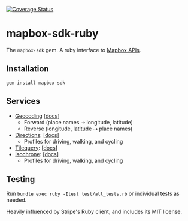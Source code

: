 [![Coverage Status](https://coveralls.io/repos/github/mapbox/mapbox-sdk-rb/badge.svg?branch=master)](https://coveralls.io/github/mapbox/mapbox-sdk-rb?branch=master)

# mapbox-sdk-ruby

The `mapbox-sdk` gem. A ruby interface to [Mapbox APIs](https://www.mapbox.com/developers/api/).

## Installation

```
gem install mapbox-sdk
```

## Services

* [Geocoding](https://www.mapbox.com/api-documentation/search/#geocoding) [[docs](https://github.com/mapbox/mapbox-sdk-rb/blob/master/docs/geocoding.md)]
  * Forward (place names ⇢  longitude, latitude)
  * Reverse (longitude, latitude ⇢ place names)
* [Directions](https://www.mapbox.com/api-documentation/navigation/#directions): [[docs](https://github.com/mapbox/mapbox-sdk-rb/blob/master/docs/directions.md)]
  * Profiles for driving, walking, and cycling
* [Tilequery](https://www.mapbox.com/api-documentation/maps/#tilequery): [[docs](https://github.com/mapbox/mapbox-sdk-rb/blob/master/docs/tilequery.md)]
* [Isochrone](https://www.mapbox.com/api-documentation/navigation/#isochrone): [[docs](https://github.com/mapbox/mapbox-sdk-rb/blob/masterdocs/isochrone.md)]
  * Profiles for driving, walking, and cycling

## Testing

Run `bundle exec ruby -Itest test/all_tests.rb` or individual tests as needed.

Heavily influenced by Stripe's Ruby client, and includes its MIT license.
